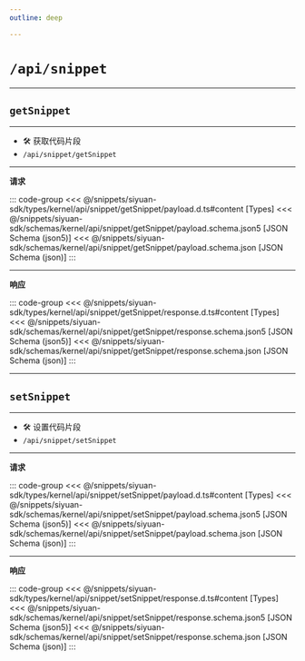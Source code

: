 ```yaml
---
outline: deep

---
```


# `/api/snippet`

---
## `getSnippet`

---

- 🛠 获取代码片段
- `/api/snippet/getSnippet`

---
**请求**

::: code-group
<<< @/snippets/siyuan-sdk/types/kernel/api/snippet/getSnippet/payload.d.ts#content [Types]
<<< @/snippets/siyuan-sdk/schemas/kernel/api/snippet/getSnippet/payload.schema.json5 [JSON Schema (json5)]
<<< @/snippets/siyuan-sdk/schemas/kernel/api/snippet/getSnippet/payload.schema.json [JSON Schema (json)]
:::

---
**响应**

::: code-group
<<< @/snippets/siyuan-sdk/types/kernel/api/snippet/getSnippet/response.d.ts#content [Types]
<<< @/snippets/siyuan-sdk/schemas/kernel/api/snippet/getSnippet/response.schema.json5 [JSON Schema (json5)]
<<< @/snippets/siyuan-sdk/schemas/kernel/api/snippet/getSnippet/response.schema.json [JSON Schema (json)]
:::

---
## `setSnippet`

---

- 🛠 设置代码片段
- `/api/snippet/setSnippet`

---
**请求**

::: code-group
<<< @/snippets/siyuan-sdk/types/kernel/api/snippet/setSnippet/payload.d.ts#content [Types]
<<< @/snippets/siyuan-sdk/schemas/kernel/api/snippet/setSnippet/payload.schema.json5 [JSON Schema (json5)]
<<< @/snippets/siyuan-sdk/schemas/kernel/api/snippet/setSnippet/payload.schema.json [JSON Schema (json)]
:::

---
**响应**

::: code-group
<<< @/snippets/siyuan-sdk/types/kernel/api/snippet/setSnippet/response.d.ts#content [Types]
<<< @/snippets/siyuan-sdk/schemas/kernel/api/snippet/setSnippet/response.schema.json5 [JSON Schema (json5)]
<<< @/snippets/siyuan-sdk/schemas/kernel/api/snippet/setSnippet/response.schema.json [JSON Schema (json)]
:::
